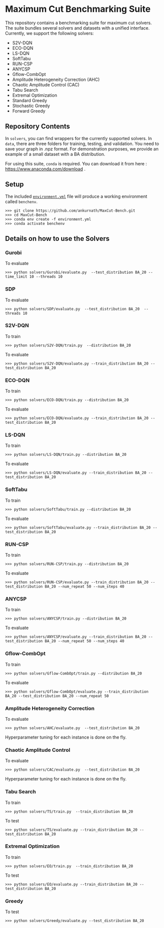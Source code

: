# Maximum Cut Benchmarking Suite

This repository contains a benchmarking suite for maximum cut
solvers. The suite bundles several solvers and datasets with a unified
interface. Currently, we support the following solvers:

- S2V-DQN
- ECO-DQN
- LS-DQN
- SoftTabu
- RUN-CSP
- ANYCSP
- Gflow-CombOpt
- Amplitude Heterogeneity Correction (AHC)
- Chaotic Amplitude Control (CAC)
- Tabu Search
- Extremal Optimization
- Standard Greedy 
- Stochastic Greedy
- Forward Greedy


## Repository Contents

In `solvers`, you can find wrappers for the currently supported solvers. In `data`, there are three folders for training, testing, and validation. You need to save your graph in .npz format. For demonstration purposes, we provide an example of a small dataset with a BA distribution.

For using this suite, `conda` is required. You can download it from here : https://www.anaconda.com/download .

## Setup

The included [``environment.yml``](environment.yml) file will produce a working environment called ``benchenv``.

    >>> git clone https://github.com/ankurnath/MaxCut-Bench.git
    >>> cd MaxCut-Bench
    >>> conda env create -f environment.yml 
    >>> conda activate benchenv



## Details on how to use the Solvers

### Gurobi

To evaluate 

    >>> python solvers/Gurobi/evaluate.py  --test_distribution BA_20 --time_limit 10 --threads 10

### SDP

To evaluate 

    >>> python solvers/SDP/evaluate.py  --test_distribution BA_20  --threads 10


### S2V-DQN

To train 

    >>> python solvers/S2V-DQN/train.py  --distribution BA_20

To evaluate 

    >>> python solvers/S2V-DQN/evaluate.py --train_distribution BA_20 --test_distribution BA_20


### ECO-DQN

To train 

    >>> python solvers/ECO-DQN/train.py --distribution BA_20

To evaluate 

    >>> python solvers/ECO-DQN/evaluate.py --train_distribution BA_20 --test_distribution BA_20


### LS-DQN

To train 

    >>> python solvers/LS-DQN/train.py --distribution BA_20

To evaluate 

    >>> python solvers/LS-DQN/evaluate.py --train_distribution BA_20 --test_distribution BA_20 

### SoftTabu

To train 

    >>> python solvers/SoftTabu/train.py --distribution BA_20

To evaluate 

    >>> python solvers/SoftTabu/evaluate.py --train_distribution BA_20 --test_distribution BA_20


### RUN-CSP

To train 

    >>> python solvers/RUN-CSP/train.py --distribution BA_20

To evaluate 

    >>> python solvers/RUN-CSP/evaluate.py --train_distribution BA_20 --test_distribution BA_20 --num_repeat 50 --num_steps 40


### ANYCSP

To train 

    >>> python solvers/ANYCSP/train.py --distribution BA_20 

To evaluate 

    >>> python solvers/ANYCSP/evaluate.py --train_distribution BA_20 --test_distribution BA_20 --num_repeat 50 --num_steps 40

### Gflow-CombOpt

To train 

    >>> python solvers/Gflow-CombOpt/train.py --distribution BA_20

To evaluate 

    >>> python solvers/Gflow-CombOpt/evaluate.py --train_distribution BA_20 --test_distribution BA_20 --num_repeat 50 


### Amplitude Heterogeneity Correction

To evaluate 

    >>> python solvers/AHC/evaluate.py  --test_distribution BA_20

Hyperparameter tuning for each instance is done on the fly.

### Chaotic Amplitude Control

To evaluate 

    >>> python solvers/CAC/evaluate.py  --test_distribution BA_20

Hyperparameter tuning for each instance is done on the fly.

### Tabu Search

To train

    >>> python solvers/TS/train.py  --train_distribution BA_20

To test

    >>> python solvers/TS/evaluate.py --train_distribution BA_20 --test_distribution BA_20


### Extremal Optimization

To train

    >>> python solvers/EO/train.py  --train_distribution BA_20

To test

    >>> python solvers/EO/evaluate.py --train_distribution BA_20 --test_distribution BA_20

### Greedy

To test

    >>> python solvers/Greedy/evaluate.py --test_distribution BA_20  





